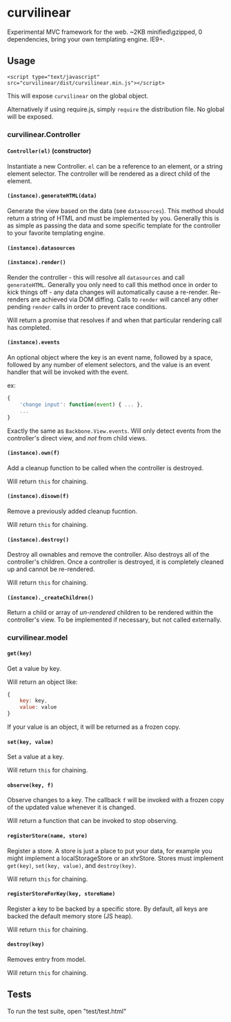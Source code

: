 # curvilinear
Experimental MVC framework for the web.  ~2KB minified\gzipped, 0 dependencies, bring your own templating engine.  IE9+.

## Usage

`<script type="text/javascript" src="curvilinear/dist/curvilinear.min.js"></script>`

This will expose `curvilinear` on the global object.

Alternatively if using require.js, simply `require` the distribution file.  No global will be exposed.

### curvilinear.Controller

#### `Controller(el)` (constructor)

Instantiate a new Controller.  `el` can be a reference to an element, or a string element selector.  The controller will be rendered as a direct child of the element.

#### `(instance).generateHTML(data)`

Generate the view based on the data (see `datasources`).  This method should return a string of HTML and must be implemented by you.  Generally this is as simple as passing the data and some specific template for the controller to your favorite templating engine.

#### `(instance).datasources`

#### `(instance).render()`

Render the controller - this will resolve all `datasources` and call `generateHTML`.  Generally you only need to call this method once in order to kick things off - any data changes will automatically cause a re-render.  Re-renders are achieved via DOM diffing.  Calls to `render` will cancel any other pending `render` calls in order to prevent race conditions.

Will return a promise that resolves if and when that particular rendering call has completed.

#### `(instance).events`

An optional object where the key is an event name, followed by a space, followed by any number of element selectors, and the value is an event handler that will be invoked with the event.

ex:
```js
{
    'change input': function(event) { ... },
    ...
}
```

Exactly the same as `Backbone.View.events`.  Will only detect events from the controller's direct view, and *not* from child views.

#### `(instance).own(f)`

Add a cleanup function to be called when the controller is destroyed.

Will return `this` for chaining.

#### `(instance).disown(f)`

Remove a previously added cleanup fucntion.

Will return `this` for chaining.

#### `(instance).destroy()`

Destroy all ownables and remove the controller.  Also destroys all of the controller's children.  Once a controller is destroyed, it is completely cleaned up and cannot be re-rendered.

Will return `this` for chaining.

#### `(instance)._createChildren()`

Return a child or array of *un-rendered* children to be rendered within the controller's view.  To be implemented if necessary, but not called externally.

### curvilinear.model

#### `get(key)`

Get a value by key.

Will return an object like:

```js
{
    key: key,
    value: value
}
```

If your value is an object, it will be returned as a frozen copy.

#### `set(key, value)`

Set a value at a key.

Will return `this` for chaining.

#### `observe(key, f)`

Observe changes to a key.  The callback `f` will be invoked with a frozen copy of the updated value whenever it is changed.

Will return a function that can be invoked to stop observing.

#### `registerStore(name, store)`

Register a store.  A store is just a place to put your data, for example you might implement a localStorageStore or an xhrStore.  Stores must implement `get(key)`, `set(key, value)`, and `destroy(key)`.

Will return `this` for chaining.

#### `registerStoreForKey(key, storeName)`

Register a key to be backed by a specific store.  By default, all keys are backed the default memory store (JS heap).

Will return `this` for chaining.

#### `destroy(key)`

Removes entry from model.

Will return `this` for chaining.

## Tests

To run the test suite, open "test/test.html"
